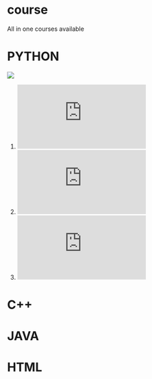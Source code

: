 # course
All in one courses available
 
# PYTHON
![ ](https://raw.githubusercontent.com/ShuBhamg0sain/course/main/Python/68747470733a2f2f75706c6f61642e77696b696d656469612e6f72672f77696b6970656469612f636f6d6d6f6e732f7468756d622f632f63332f507974686f6e2d6c6f676f2d6e6f746578742e7376672f37363870782d507974686f6e2d6c6f676f2d6e6f746578742e7376672e706e67.png)

1. ![click here practical introduction](https://github.com/ShuBhamg0sain/course/blob/main/Python/A_Practical_Introduction_to_Python_Programming_Heinold.pdf)
1. ![click here learning book](https://github.com/ShuBhamg0sain/course/blob/main/Python/Learning_Python.pdf)
1. ![click here full course book](https://github.com/ShuBhamg0sain/course/blob/main/Python/PythonNotesForProfessionals.pdf)

#

# C++

# JAVA 

# HTML

# 
